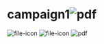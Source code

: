 # campaign1![pdf](https://user-images.githubusercontent.com/125595866/226433925-299b9762-f4a2-4d5e-ac0a-4a34d62d554d.png)
![file-icon](https://user-images.githubusercontent.com/125595866/226433929-09456908-d1af-49f5-a055-cafe8f0287e9.png)
![file-icon](https://user-images.githubusercontent.com/125595866/233053872-b983d9a0-14a4-4916-a857-0be63ee1d005.png)
![pdf](https://user-images.githubusercontent.com/125595866/233053876-ac614928-2003-4104-b13e-d3a934df7e6d.png)

